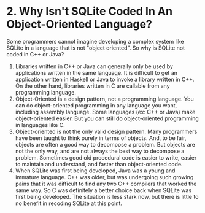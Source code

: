 # 2\. Why Isn't SQLite Coded In An Object\-Oriented Language?



Some programmers cannot imagine developing a complex system like
SQLite in a language that is not "object oriented". So why is
SQLite not coded in C\+\+ or Java?



1. Libraries written in C\+\+ or Java can generally only be used by
applications written in the same language. It is difficult to
get an application written in Haskell or Java to invoke a library
written in C\+\+. On the other hand, libraries written in C are
callable from any programming language.
2. Object\-Oriented is a design pattern, not a programming language.
You can do object\-oriented programming in any language you want,
including assembly language. Some languages (ex: C\+\+ or Java) make
object\-oriented easier. But you can still do object\-oriented programming
in languages like C.
3. Object\-oriented is not the only valid design pattern.
Many programmers have been taught to think purely in terms of
objects. And, to be fair, objects are often a good way to
decompose a problem. But objects are not the only way, and are
not always the best way to decompose a problem. Sometimes good old
procedural code is easier to write, easier to maintain and understand,
and faster than object\-oriented code.
4. When SQLite was first being developed, Java was a young and immature
language. C\+\+ was older, but was undergoing such growing pains that
it was difficult to find any two C\+\+ compilers that worked the same
way. So C was definitely a better choice back when SQLite was first
being developed. The situation is less stark now, but there is little
to no benefit in recoding SQLite at this point.


